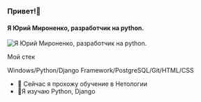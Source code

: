 ### Привет!👋
#### Я Юрий Мироненко, разработчик на python.
![Я Юрий Мироненко, разработчик на python.]([https://arturssmirnovs.github.io/github-profile-readme-generator/images/banner.png](https://top-fon.com/uploads/posts/2023-02/1675307892_top-fon-com-p-programmirovanie-fon-dlya-prezentatsii-1.jpg))

Мой стек

 Windows/Python/Django Framework/PostgreSQL/Git/HTML/CSS

- 🔭 Сейчас я прохожу обучение в  Нетологии 
- 🌱Я изучаю  Python, Django 





